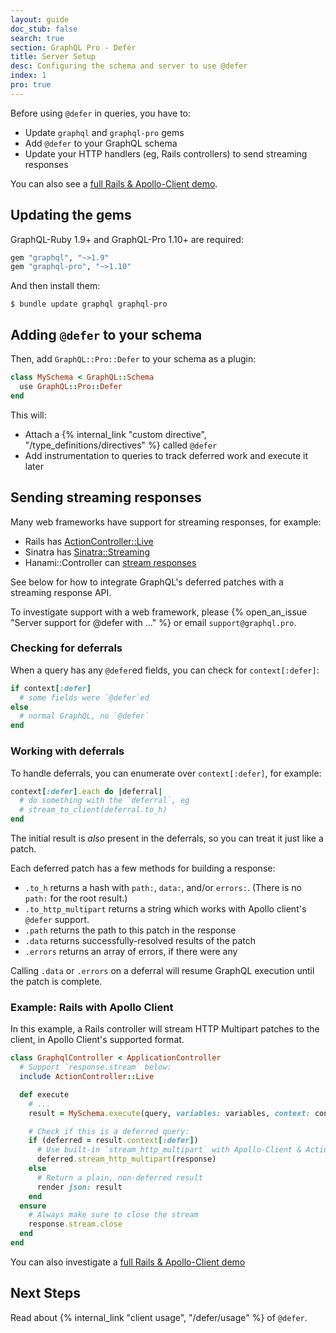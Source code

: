 ```yaml
---
layout: guide
doc_stub: false
search: true
section: GraphQL Pro - Defer
title: Server Setup
desc: Configuring the schema and server to use @defer
index: 1
pro: true
---
```


Before using `@defer` in queries, you have to:

- Update `graphql` and `graphql-pro` gems
- Add `@defer` to your GraphQL schema
- Update your HTTP handlers (eg, Rails controllers) to send streaming responses

You can also see a [full Rails & Apollo-Client demo](https://github.com/rmosolgo/graphql_defer_example).

## Updating the gems

GraphQL-Ruby 1.9+ and GraphQL-Pro 1.10+ are required:

```ruby
gem "graphql", "~>1.9"
gem "graphql-pro", "~>1.10"
```

And then install them:

```
$ bundle update graphql graphql-pro
```

## Adding `@defer` to your schema

Then, add `GraphQL::Pro::Defer` to your schema as a plugin:

```ruby
class MySchema < GraphQL::Schema
  use GraphQL::Pro::Defer
end
```

This will:

- Attach a {% internal_link "custom directive", "/type_definitions/directives" %} called `@defer`
- Add instrumentation to queries to track deferred work and execute it later

## Sending streaming responses

Many web frameworks have support for streaming responses, for example:

- Rails has [ActionController::Live](https://api.rubyonrails.org/classes/ActionController/Live.html)
- Sinatra has [Sinatra::Streaming](http://sinatrarb.com/contrib/streaming.html)
- Hanami::Controller can [stream responses](https://github.com/hanami/controller#streamed-responses)

See below for how to integrate GraphQL's deferred patches with a streaming response API.

To investigate support with a web framework, please {% open_an_issue "Server support for @defer with ..." %} or email `support@graphql.pro`.

### Checking for deferrals

When a query has any `@defer`ed fields, you can check for `context[:defer]`:

```ruby
if context[:defer]
  # some fields were `@defer`ed
else
  # normal GraphQL, no `@defer`
end
```

### Working with deferrals

To handle deferrals, you can enumerate over `context[:defer]`, for example:

```ruby
context[:defer].each do |deferral|
  # do something with the `deferral`, eg
  # stream_to_client(deferral.to_h)
end
```

The initial result is _also_ present in the deferrals, so you can treat it just like a patch.

Each deferred patch has a few methods for building a response:

- `.to_h` returns a hash with `path:`, `data:`, and/or `errors:`. (There is no `path:` for the root result.)
- `.to_http_multipart` returns a string which works with Apollo client's `@defer` support.
- `.path` returns the path to this patch in the response
- `.data` returns successfully-resolved results of the patch
- `.errors` returns an array of errors, if there were any

Calling `.data` or `.errors` on a deferral will resume GraphQL execution until the patch is complete.

### Example: Rails with Apollo Client

In this example, a Rails controller will stream HTTP Multipart patches to the client, in Apollo Client's supported format.

```ruby
class GraphqlController < ApplicationController
  # Support `response.stream` below:
  include ActionController::Live

  def execute
    # ...
    result = MySchema.execute(query, variables: variables, context: context, operation_name: operation_name)

    # Check if this is a deferred query:
    if (deferred = result.context[:defer])
      # Use built-in `stream_http_multipart` with Apollo-Client & ActionController::Live
      deferred.stream_http_multipart(response)
    else
      # Return a plain, non-deferred result
      render json: result
    end
  ensure
    # Always make sure to close the stream
    response.stream.close
  end
end
```

You can also investigate a [full Rails & Apollo-Client demo](https://github.com/rmosolgo/graphql_defer_example)

## Next Steps

Read about {% internal_link "client usage", "/defer/usage" %} of `@defer`.
